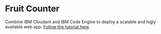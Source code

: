 # Fruit Counter 

Combine IBM Cloudant and IBM Code Engine to deploy a scalable and higly available web app. [Follow the tutorial here](https://www.ibm.com/cloud/blog/ibm-code-engine-and-ibm-cloudant-serverless-data-and-infrastructure).
